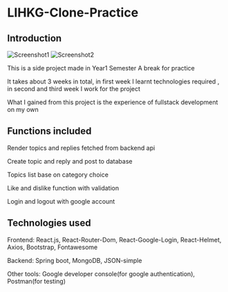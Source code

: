 # LIHKG-Clone-Practice

## Introduction
![Screenshot1](screenshot1.png)
![Screenshot2](screenshot2.png)

This is a side project made in Year1 Semester A break for practice

It takes about 3 weeks in total, in first week I learnt technologies required , in second and third week I work for the project 

What I gained from this project is the experience of fullstack development on my own

## Functions included
Render topics and replies fetched from backend api

Create topic and reply and post to database

Topics list base on category choice

Like and dislike function with validation

Login and logout with google account

## Technologies used 
Frontend: React.js, React-Router-Dom, React-Google-Login, React-Helmet, Axios, Bootstrap, Fontawesome

Backend: Spring boot, MongoDB, JSON-simple

Other tools: Google developer console(for google authentication), Postman(for testing)
